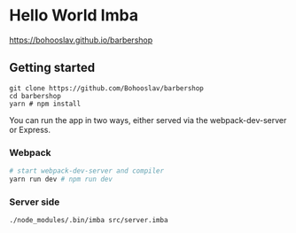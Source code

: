 # Hello World Imba

https://bohooslav.github.io/barbershop

## Getting started

```
git clone https://github.com/Bohooslav/barbershop
cd barbershop
yarn # npm install
```

You can run the app in two ways, either served via the webpack-dev-server or
Express.

### Webpack

```bash
# start webpack-dev-server and compiler
yarn run dev # npm run dev
```

### Server side

```
./node_modules/.bin/imba src/server.imba
```

[0]: https://github.com/css-modules/css-modules
[1]: https://github.com/imba/hello-world-imba/generate
